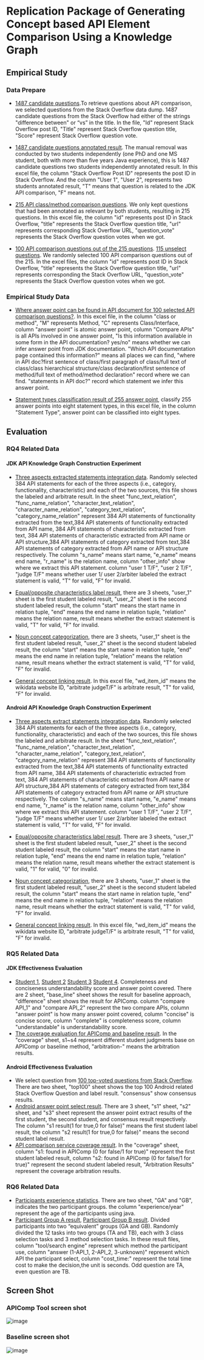 # Replication Package of Generating Concept based API Element Comparison Using a Knowledge Graph

## Empirical Study

### Data Prepare

- [1487 candidate questions](https://github.com/APIComparison/FSE2020APIComp.github.io/blob/master/question_select/1487_all_questions.xlsx).To retrieve questions about API comparison, we selected questions from the Stack Overflow data dump. 1487 candidate questions from the Stack Overflow had either of the strings "difference between" or “vs” in the title. In the file, "Id" represent Stack Overflow post ID, "Title" represent Stack Overflow question title, "Score" represent Stack Overflow question vote.


- [1487 candidate questions annotated result](https://github.com/APIComparison/FSE2020APIComp.github.io/blob/master/question_select/1487_Question_Select_annotated_result.xlsx). The manual removal was conducted by two students independently (one PhD and one MS student, both with more than five years Java experience), this is 1487 candidate questions two students independently annotated result. In this excel file, the column "Stack Overflow Post ID" represents the post ID in Stack Overflow. And the column "User 1", "User 2", represents two students annotated result, "T" means that question is related to the JDK API comparison, "F" means not.

- [215 API class/method comparison questions](https://github.com/APIComparison/FSE2020APIComp.github.io/blob/master/question_select/215_questions.xlsx). We only kept questions that had been annotated as relevant by both students, resulting in 215 questions. In this excel file, the column "id" represents post ID in Stack Overflow, "title" represents the Stack Overflow question title, "url" represents corresponding Stack Overflow URL, "question_vote" represents the Stack Overflow question votes when we got.

- [100 API comparison questions out of the 215 questions](https://github.com/APIComparison/FSE2020APIComp.github.io/blob/master/question_select/100_select_question.xlsx). [115 unselect questions](https://github.com/APIComparison/FSE2020APIComp.github.io/blob/master/question_select/115_unselect_question.xlsx). We randomly selected 100 API comparison questions out of the 215. In the excel files, the column "id" represents post ID in Stack Overflow, "title" represents the Stack Overflow question title, "url" represents corresponding the Stack Overflow URL, "question_vote" represents the Stack Overflow question votes when we got.


### Empirical Study Data

- [Where answer point can be found in API document for 100 selected API comparison questions?](https://github.com/APIComparison/FSE2020APIComp.github.io/blob/master/question_select/answer_point.xlsx). In this excel file, in the column "class or method", "M" represents Method, "C" represents Class/Interface, column "answer point" is atomic answer point, column "Compare APIs" is all APIs involved in one answer point, "Is this information available in some form in the API documentation? yes/no" means whether we can infer answer point from JDK documentation. "Which API documentation page contained this information?" means all places we can find, "where in API doc?first sentence of class/first paragraph of class/full text of class/class hierarchical structure/class declaration/first sentence of method/full text of method/method declaration" record where we can find. "statements in API doc?" record which statement we infer this answer point.


- [Statement types classification result of 255 answer point](https://github.com/APIComparison/FSE2020APIComp.github.io/blob/master/question_select/classification_of_knowledge_types.xlsx), classify 255 answer points into eight statement types, in this excel file, in the column "Statement Type", answer point can be classified into eight types.

## Evaluation
### RQ4 Related Data

#### JDK API Knowledge Graph Construction Experiment

- [Three aspects extracted statements integration data](https://github.com/APIComparison/FSE2020APIComp.github.io/blob/master/RQ4/jdk_extract_statements_Integration.xlsx). Randomly selected 384 API statements for each of the three aspects (i.e., category, functionality, characteristic) and each of the two sources, this file shows the labeled and arbitrate result.
In the sheet "func_text_relation", "func_name_relation", "character_text_relation", "character_name_relation", "category_text_relation", "category_name_relation" represent 384 API statements of functionality extracted from the text,384 API statements of functionality extracted from API name, 384 API statements of characteristic extracted from text, 384 API statements of characteristic extracted from API name or API structure,384 API statements of category extracted from text,384 API statements of category extracted from API name or API structure respectively. The column "s_name" means start name, "e_name" means end name, "r_name" is the relation name, column "other_info" show where we extract this API statement. column "user 1 T/F", "user 2 T/F", "judge T/F" means whether user 1/ user 2/arbiter labeled the extract statement is valid, "T" for valid, "F" for invalid.  

- [Equal/opposite characteristics label result](https://github.com/APIComparison/FSE2020APIComp.github.io/blob/master/RQ4/384_jdk_synonyms_antonym_arbitrate.xlsx), there are 3 sheets, "user_1" sheet is the first student labeled result, "user_2" sheet is the second student labeled result, the column "start" means the start name in relation tuple, "end" means the end name in relation tuple, "relation" means the relation name, result means whether the extract statement is valid, "T" for valid, "F" for invalid.  

- [Noun concept categorization](https://github.com/APIComparison/FSE2020APIComp.github.io/blob/master/RQ4/384_jdk_np_suffix_prefix_with_arbitrate.xlsx), there are 3 sheets, "user_1" sheet is the first student labeled result, "user_2" sheet is the second student labeled result, the column "start" means the start name in relation tuple, "end" means the end name in relation tuple, "relation" means the relation name, result means whether the extract statement is valid, "T" for valid, "F" for invalid.


- [General concept linking result](https://github.com/APIComparison/FSE2020APIComp.github.io/blob/master/RQ4/384_random_select_jdk_wikidata.xlsx). In this excel file, "wd_item_id" means the wikidata website ID, "arbitrate judgeT/F" is arbitrate result, "T" for valid, "F" for invalid.  

#### Android API Knowledge Graph Construction Experiment

- [Three aspects extract statements integration data](https://github.com/APIComparison/FSE2020APIComp.github.io/blob/master/RQ4/Android/384_Android_extract_statements_Arbitration_Result.xlsx). Randomly selected 384 API statements for each of the three aspects (i.e., category, functionality, characteristic) and each of the two sources, this file shows the labeled and arbitrate result.
In the sheet "func_text_relation", "func_name_relation", "character_text_relation", "character_name_relation", "category_text_relation", "category_name_relation" represent 384 API statements of functionality extracted from the text,384 API statements of functionality extracted from API name, 384 API statements of characteristic extracted from text, 384 API statements of characteristic extracted from API name or API structure,384 API statements of category extracted from text,384 API statements of category extracted from API name or API structure respectively. The column "s_name" means start name, "e_name" means end name, "r_name" is the relation name, column "other_info" show where we extract this API statement. column "user 1 T/F", "user 2 T/F", "judge T/F" means whether user 1/ user 2/arbiter labeled the extract statement is valid, "T" for valid, "F" for invalid.  

- [Equal/opposite characteristics label result](https://github.com/APIComparison/FSE2020APIComp.github.io/blob/master/RQ4/Android/android_384_synonyms_antonyms_with_Arbitration.xlsx). There are 3 sheets, "user_1" sheet is the first student labeled result, "user_2" sheet is the second student labeled result, the column "start" means the start name in relation tuple, "end" means the end name in relation tuple, "relation" means the relation name, result means whether the extract statement is valid, "1" for valid, "0" for invalid.  
- [Noun concept categorization](https://github.com/APIComparison/FSE2020APIComp.github.io/blob/master/RQ4/Android/android_384_np_suffix_prefix_with_Arbitration.xlsx), there are 3 sheets, "user_1" sheet is the first student labeled result, "user_2" sheet is the second student labeled result, the column "start" means the start name in relation tuple, "end" means the end name in relation tuple, "relation" means the relation name, result means whether the extract statement is valid, "T" for valid, "F" for invalid.
- [General concept linking result](https://github.com/APIComparison/FSE2020APIComp.github.io/blob/master/RQ4/Android/384_random_select_android_wikidata.xlsx). In this excel file, "wd_item_id" means the wikidata website ID, "arbitrate judgeT/F" is arbitrate result, "T" for valid, "F" for invalid. 

### RQ5 Related Data

#### JDK Effectiveness Evaluation

- [Student 1](https://github.com/APIComparison/FSE2020APIComp.github.io/blob/master/RQ5/s1_experiment.xlsx), [Student 2](https://github.com/APIComparison/FSE2020APIComp.github.io/blob/master/RQ5/s2_experiment.xlsx) [Student 3](https://github.com/APIComparison/FSE2020APIComp.github.io/blob/master/RQ5/s3_experiment.xlsx) [Student 4](https://github.com/APIComparison/FSE2020APIComp.github.io/blob/master/RQ5/s4_experiment.xlsx). Completeness and conciseness understandability score and answer point covered. There are 2 sheet, "base_line" sheet shows the result for baseline approach, "difference" sheet shows the result for APIComp. column "compare API_1" and "compare API_2" represent the two compare APIs, column "answer point" is how many answer point covered, column "concise" is concise score, column "complete" is completeness score, column "understandable" is understandability score.
- [The coverage evaluation for APIComp and baseline result](https://github.com/APIComparison/FSE2020APIComp.github.io/blob/master/RQ5/JDK_Answer_Point_Coverage.xlsx). In the "coverage" sheet, s1~s4 represent different student judgments base on APIComp or baseline method, "arbitration-" means the arbitration results. 

#### Android Effectiveness Evaluation
- We select question from [100 top-voted questions from Stack Overflow](https://github.com/APIComparison/FSE2020APIComp.github.io/blob/master/RQ5/Android/top_100_Android_SO.xlsx). There are two sheet, "top100" sheet shows the top 100 Android related Stack Overflow Question and label result. "consensus" show consensus results.
- [Android answer point select result](https://github.com/APIComparison/FSE2020APIComp.github.io/blob/master/RQ5/Android/10_questions_answer_point_select_Arbitration_Result.xlsx). There are 3 sheet, "s1" sheet, "s2" sheet, and "s3" sheet represent the answer point extract results of the first student, the second student, and consensus result respectively. The column "s1 result(1 for true,0 for false)" means the first student label result, the column "s2 result(1 for true,0 for false)" means the second student label result.
- [API comparison service coverage result](https://github.com/APIComparison/FSE2020APIComp.github.io/blob/master/RQ5/Android/Android_question_all_answer_points_Arbitration_Result.xlsx). In the "coverage" sheet, column "s1: found in APIComp (0 for false/1 for true)" represent the first student labeled result, column "s2: found in APIComp (0 for false/1 for true)" represent the second student labeled result, "Arbitration Results" represent the coverage arbitration results.

### RQ6 Related Data
- [Participants experience statistics](https://github.com/APIComparison/FSE2020APIComp.github.io/blob/master/RQ6/experience.xlsx). There are two sheet, "GA" and "GB", indicates the two participant groups. the column "experience/year" represent the age of the participants using java.
- [Participant Group A result](https://github.com/APIComparison/FSE2020APIComp.github.io/blob/master/RQ6/result/GA/), [Participant Group B result](https://github.com/APIComparison/FSE2020APIComp.github.io/blob/master/RQ6/result/GB/). Divided participants into two “equivalent” groups (GA and GB). Randomly divided the 12 tasks into two groups (TA and TB), each with 3 class selection tasks and 3 method selection tasks. In these result files, column "tool/search engine" represent which method the participant use, column "answer (1-API_1,  2-API_2, 3-unknown)" represent which API the participant select, column "cost_time:" represent the total time cost to make the decision,the unit is seconds. Odd question are TA, even question are TB.



 
## Screen Shot

### APIComp Tool screen shot
![image](https://github.com/APIComparison2020/APIComparison2020.github.io/blob/master/img/tool_view.png)


### Baseline screen shot
![image](https://github.com/APIComparison2020/APIComparison2020.github.io/blob/master/img/base_line_view.png)

